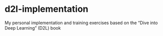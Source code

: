 # d2l-implementation
My personal implementation and training exercises based on the “Dive into Deep Learning” (D2L) book

